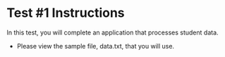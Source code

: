 # Test #1 Instructions

In this test, you will complete an application that processes student data.

- Please view the sample file, data.txt, that you will use.
